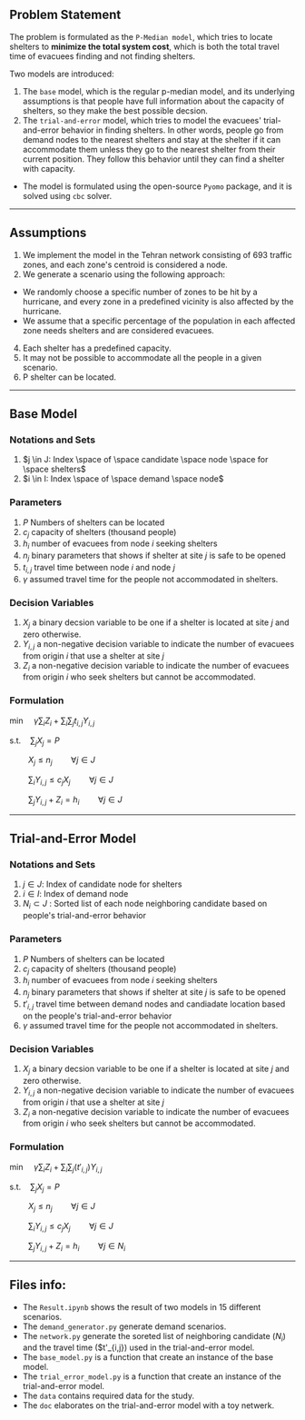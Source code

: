## Problem Statement

The problem is formulated as the `P-Median model`, which tries to locate shelters to **minimize the total system cost**, which is both the total travel time of evacuees finding and not finding shelters.

Two models are introduced:
1. The `base` model, which is the regular p-median model, and its underlying assumptions is that people have full information about the capacity of shelters, so they make the best possible decsion. 
2. The `trial-and-error` model, which tries to model the evacuees' trial-and-error behavior in finding shelters. In other words, people go from demand nodes to the nearest shelters and stay at the shelter if it can accommodate them unless they go to the nearest shelter from their current position. They follow this behavior until they can find a shelter with capacity.

- The model is formulated using the open-source `Pyomo` package, and it is solved using `cbc` solver.

-----------------------------------------------------------

## Assumptions
1. We implement the model in the Tehran network consisting of 693 traffic zones, and each zone's centroid is considered a node.
3. We generate a scenario using the following approach: <br>
- We randomly choose a specific number of zones to be hit by a hurricane, and every zone in a predefined vicinity is also affected by the hurricane. <br>
- We assume that a specific percentage of the population in each affected zone needs shelters and are considered evacuees.
4. Each shelter has a predefined capacity.
5. It may not be possible to accommodate all the people in a given scenario.
6. P shelter can be located. 

-----------------------------------------------------------------------

## Base Model 

### Notations and Sets 
1. $j \in J:  Index \space of \space candidate \space node \space for \space shelters$
2. $i \in I:  Index \space of \space demand \space node$


### Parameters
1. $P$ Numbers of shelters can be located 
2. $c_j$ capacity of shelters (thousand people)
3. $h_i$ number of evacuees from node $i$ seeking shelters 
4. $n_j$ binary parameters that shows if shelter at site $j$ is safe to be opened
5. $t_{i,j}$ travel time between node $i$ and node $j$
6. $\gamma$ assumed travel time for the people not accommodated in shelters.


### Decision Variables
1. $X_j$ a binary decsion variable to be one if a shelter is located at site $j$ and zero otherwise.
2. $Y_{i,j}$ a non-negative decision variable to indicate the number of evacuees from origin $i$ that use a shelter at site $j$
4. $Z_i$ a non-negative decision variable to indicate the number of evacuees from origin $i$ who seek shelters but cannot be accommodated.


### Formulation

$\min \quad \gamma \sum_ {i} Z_i +  \sum_ {i} \sum_ {j} t_{i,j} Y_{i,j}$ 

$\textrm{s.t.} \quad \sum_{j} X_j = P$


$\quad \quad  X_j \leq n_j \quad \quad \forall j \in J$

$\quad \quad \sum_{i} Y_{i,j} \leq c_j X_j \quad \quad \forall j \in J$

$\quad \quad \sum_{j} Y_{i,j} + Z_i =  h_i \quad \quad \forall j \in J$


-------------------------------------------------------------------------------

## Trial-and-Error Model

### Notations and Sets 
1. $j \in J$:  Index of candidate node for shelters
2. $i \in I$:  Index of demand node
3. $N_i \subset J$ : Sorted list of each node neighboring candidate based on people's trial-and-error behavior


### Parameters
1. $P$ Numbers of shelters can be located 
2. $c_j$ capacity of shelters (thousand people)
3. $h_i$ number of evacuees from node $i$ seeking shelters 
4. $n_j$ binary parameters that shows if shelter at site $j$ is safe to be opened
5. $t'_{i,j}$ travel time between demand nodes and candiadate location based on the people's trial-and-error behavior
6. $\gamma$ assumed travel time for the people not accommodated in shelters.


### Decision Variables
1. $X_j$ a binary decsion variable to be one if a shelter is located at site $j$ and zero otherwise.
2. $Y_{i,j}$ a non-negative decision variable to indicate the number of evacuees from origin $i$ that use a shelter at site $j$
4. $Z_i$ a non-negative decision variable to indicate the number of evacuees from origin $i$ who seek shelters but cannot be accommodated.


### Formulation

$\min \quad \gamma \sum_ {i} Z_i +  \sum_ {i} \sum_ {j} (t'_{i,j}) Y_{i,j}$

$\textrm{s.t.} \quad \sum_{j} X_j = P$


$\quad \quad  X_j \leq n_j \quad \quad \forall j \in J$

$\quad \quad \sum_{i} Y_{i,j} \leq c_j X_j \quad \quad \forall j \in J$

$\quad \quad \sum_{j} Y_{i,j} + Z_i =  h_i \quad \quad \forall j \in N_i$


---------------------------------------------------------------------------------

## Files info:

- The `Result.ipynb` shows the result of two models in 15 different scenarios. 
- The `demand_generator.py` generate demand scenarios. 
- The `network.py` generate the soreted list of neighboring candidate ($N_i$) and the travel time ($t'_{i,j}) used in the trial-and-error model. 
- The `base_model.py` is a function that create an instance of the base model. 
- The `trial_error_model.py` is a function that create an instance of the trial-and-error model. 
- The `data` contains required data for the study. 
- The `doc` elaborates on the trial-and-error model with a toy netwerk. 